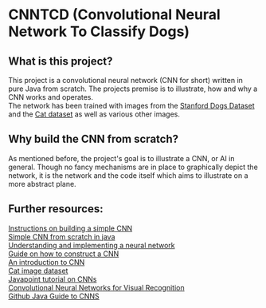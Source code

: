# CNNTCD (Convolutional Neural Network To Classify Dogs)

## What is this project?

This project is a convolutional neural network (CNN for short) written in pure Java from scratch.
The projects premise is to illustrate, how and why a CNN works and operates.  
The network has been trained with images from
the [Stanford Dogs Dataset](http://vision.stanford.edu/aditya86/ImageNetDogs/)
and the [Cat dataset](https://www.kaggle.com/datasets/crawford/cat-dataset) as well as various other images.

## Why build the CNN from scratch?

As mentioned before, the project's goal is to illustrate a CNN, or AI in general. Though no fancy mechanisms are in
place
to graphically depict the network, it is the network and the code itself which aims to illustrate on a more abstract
plane.

## Further resources:

[Instructions on building a simple CNN](https://medium.com/geekculture/building-deep-convolutional-neural-networks-from-scratch-in-java-583a780b56f2)  
[Simple CNN from scratch in java](https://github.com/evandez/imgclf)  
[Understanding and implementing a neural network](https://towardsdatascience.com/understanding-and-implementing-neural-networks-in-java-from-scratch-61421bb6352c?gi=cd365063339d)  
[Guide on how to construct a CNN](http://ashishvs.in/2017-03-21-how-i-built-a-convolutional-neural-network-in-java/)  
[An introduction to CNN](https://victorzhou.com/blog/intro-to-cnns-part-1/)  
[Cat image dataset](https://www.kaggle.com/datasets/crawford/cat-dataset)  
[Javapoint tutorial on CNNs](https://www.javatpoint.com/pytorch-convolutional-neural-network)  
[Convolutional Neural Networks for Visual Recognition](https://cs231n.github.io/convolutional-networks/)  
[Github Java Guide to CNNS](https://github.com/evarae/CNN_Tutorial)  
